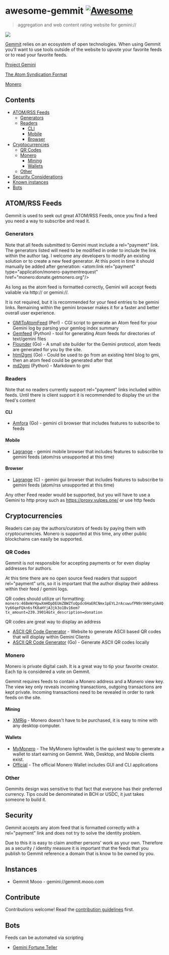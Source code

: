 # awesome-gemmit [![Awesome](https://awesome.re/badge.svg)](https://awesome.re)

> aggregation and web content rating website for gemini://

![](https://siasky.net/AAB20LSkGyNNVlqu353VdREc35QDP_xmGssZlEJOFKKJeA)

[Gemmit](https://github.com/t-900-a/gemmit) relies on an ecosystem of open technologies. When using Gemmit you'll want to use tools outside of the website to upvote your favorite feeds or to read your favorite feeds.

[Project Gemini](https://gemini.circumlunar.space/)

[The Atom Syndication Format](https://tools.ietf.org/html/rfc4287)

[Monero](https://www.getmonero.org)

## Contents

- [ATOM/RSS Feeds](#atom)
  - [Generators](#generators)
  - [Readers](#readers)
    - [CLI](#cli)
    - [Mobile](#mobile) 
    - [Browser](#browser)
- [Cryptocurrencies](#cryptocurrencies)
  - [QR Codes](#qrcodes)
  - [Monero](#monero)
    - [Mining](#mining)
    - [Wallets](#wallets) 
  - [Other](#other)
- [Security Considerations](#security)
- [Known instances](#instances)
- [Bots](#bots)


## ATOM/RSS Feeds

Gemmit is used to seek out great ATOM/RSS Feeds, once you find a feed you need a way to subscribe and read it.

### Generators

Note that all feeds submitted to Gemini must include a rel="payment" link.
The generators listed will need to be modified in order to include the link within the author tag. I welcome any developers to modify an existing solution or to create a new feed generator.
At this point in time it should manually be added after generation: <atom:link rel="payment" type="application/monero-paymentrequest" href="monero:donate.getmonero.org"/>

As long as the atom feed is formatted correctly, Gemini will accept feeds valiable via http:// or gemini://.

It is not required, but it is recommended for your feed entries to be gemini links. Remaining within the gemini browser makes it for a faster and better overall user experience.

- [GMIToAtomFeed](https://github.com/LukeEmmet/GMIToAtomFeed) (Perl) - CGI script to generate an Atom feed for your Gemini log by parsing your gemlog index summary
- [Gemfeed](https://tildegit.org/solderpunk/gemfeed) (Python) -  tool for generating Atom feeds for directories of text/gemini files
- [Flounder](https://github.com/alexwennerberg/flounder) (Go) - A small site builder for the Gemini protocol, atom feeds are generated for you by the site.
- [html2gmi](https://github.com/lukeemmet/html2gmi) (Go) - Could be used to go from an existing html blog to gmi, then an atom feed could be generated after that
- [md2gmi](https://github.com/makeworld-the-better-one/md2gemini) (Python) - Markdown to gmi
### Readers
Note that no readers currently support rel="payment" links included within feeds. Until there is client support it is recommended to display the uri the feed's content
#### CLI
- [Amfora](https://github.com/makeworld-the-better-one/amfora) (Go) - gemini cli browser that includes features to subscribe to feeds
#### Mobile
- [Lagrange](https://gmi.skyjake.fi/gemlog/2021-03_testflight.gmi) - gemini mobile browser that includes features to subscribe to gemini feeds (atom/rss unsupported at this time)
#### Browser
- [Lagrange](https://github.com/skyjake/lagrange) (C) - gemini gui browser that includes features to subscribe to gemini feeds (atom/rss unsupported at this time)

Any other Feed reader would be supported, but you will have to use a Gemini to http proxy such as https://proxy.vulpes.one/ or use http feeds

## Cryptocurrencies

Readers can pay the authors/curators of feeds by paying them with cryptocurrencies.
Monero is supported at this time, any other public blockchains can easily be supported.

### QR Codes

Gemmit is not responsible for accepting payments or for even display addresses for authors.

At this time there are no open source feed readers that support rel="payment" urls, so it is important that the author display their address within their feed / gemini logs.

QR codes should utilize uri formatting:
`monero:46BeWrHpwXmHDpDEUmZBWZfoQpdc6HaERCNmx1pEYL2rAcuwufPN9rXHHtyUA4QVy66qeFQkn6sfK8aHYjA3jk3o1Bv16em?tx_amount=239.39014&tx_description=donation`

QR codes are great way to display an address

- [ASCII QR Code Generator](http://asciiqr.com/) - Website to generate ASCII based QR codes that will display within Gemini Clients
- [ASCII QR Code Generator](https://github.com/fumiyas/qrc) (Go) - Generate ASCII QR codes locally

### Monero

Monero is private digital cash. It is a great way to tip your favorite creator. Each tip is considered a vote on Gemmit.

Gemmit requires feeds to contain a Monero address and a Monero view key.
The view key only reveals incoming transactions, outgoing transactions are kept private.
Incoming transactions need to be revealed in order to rank feeds on the site.
#### Mining
- [XMRig](https://xmrig.com/) - Monero doesn't have to be purchased, it is easy to mine with any desktop computer.
#### Wallets
- [MyMonero](https://mymonero.com/) - The MyMonero lightwallet is the quickest way to generate a wallet to start earning on Gemmit. Web, Desktop, and Mobile clients exist.
- [Official](https://getmonero.org/downloads) - The official Monero Wallet includes GUI and CLI applications

### Other
Gemmits design was sensitive to that fact that everyone has their preferred currency. Tips could be denominated in BCH or USDC, it just takes someone to build it.

## Security

Gemmit accepts any atom feed that is formatted correctly with a rel="payment" link and does not try to solve the identity problem. 

Due to this it is easy to claim another persons' work as your own. Therefore as a security / identity measure it is important that the feeds that you publish to Gemmit reference a domain that is know to be owned by you.

## Instances


- Gemmit Mooo - gemini://gemmit.mooo.com


## Contribute

Contributions welcome! Read the [contribution guidelines](contributing.md) first.

## Bots

Feeds can be automated via scripting

- [Gemini Fortune Teller](https://github.com/t-900-a/gemini-fortune-bot)
